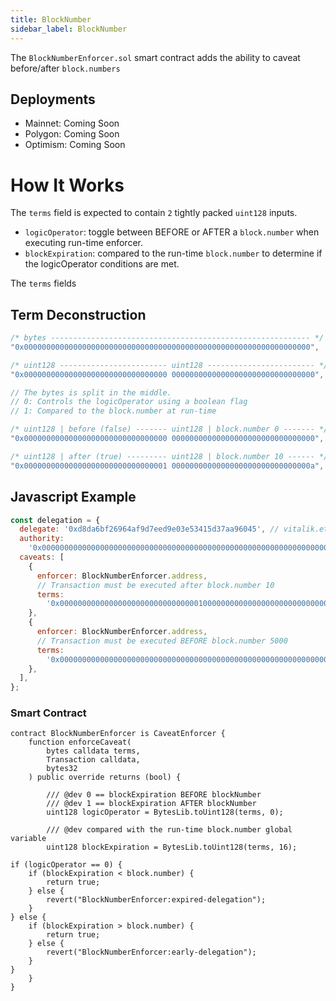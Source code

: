 ```yaml
---
title: BlockNumber
sidebar_label: BlockNumber
---
```


The `BlockNumberEnforcer.sol` smart contract adds the ability to caveat before/after `block.numbers`

## Deployments

- Mainnet: Coming Soon
- Polygon: Coming Soon
- Optimism: Coming Soon

# How It Works

The `terms` field is expected to contain `2` tightly packed `uint128` inputs.

- `logicOperator`: toggle between BEFORE or AFTER a `block.number` when executing run-time enforcer.
- `blockExpiration`: compared to the run-time `block.number` to determine if the logicOperator conditions are met.

The `terms` fields

## Term Deconstruction

```js
/* bytes ---------------------------------------------------------- */
"0x0000000000000000000000000000000000000000000000000000000000000000",

/* uint128 ------------------------ uint128 ------------------------ */
"0x00000000000000000000000000000000 00000000000000000000000000000000",

// The bytes is split in the middle.
// 0: Controls the logicOperator using a boolean flag
// 1: Compared to the block.number at run-time

/* uint128 | before (false) ------- uint128 | block.number 0 ------- */
"0x00000000000000000000000000000000 00000000000000000000000000000000",

/* uint128 | after (true) --------- uint128 | block.number 10 ------ */
"0x00000000000000000000000000000001 0000000000000000000000000000000a",
```

## Javascript Example

```js
const delegation = {
  delegate: '0xd8da6bf26964af9d7eed9e03e53415d37aa96045', // vitalik.eth
  authority:
    '0x0000000000000000000000000000000000000000000000000000000000000000',
  caveats: [
    {
      enforcer: BlockNumberEnforcer.address,
      // Transaction must be executed after block.number 10
      terms:
        '0x000000000000000000000000000000010000000000000000000000000000000a',
    },
    {
      enforcer: BlockNumberEnforcer.address,
      // Transaction must be executed BEFORE block.number 5000
      terms:
        '0x0000000000000000000000000000000000000000000000000000000000001388',
    },
  ],
};
```

### Smart Contract

```solidity
contract BlockNumberEnforcer is CaveatEnforcer {
    function enforceCaveat(
        bytes calldata terms,
        Transaction calldata,
        bytes32
    ) public override returns (bool) {

        /// @dev 0 == blockExpiration BEFORE blockNumber
        /// @dev 1 == blockExpiration AFTER blockNumber
        uint128 logicOperator = BytesLib.toUint128(terms, 0);

        /// @dev compared with the run-time block.number global variable
        uint128 blockExpiration = BytesLib.toUint128(terms, 16);

if (logicOperator == 0) {
    if (blockExpiration < block.number) {
        return true;
    } else {
        revert("BlockNumberEnforcer:expired-delegation");
    }
} else {
    if (blockExpiration > block.number) {
        return true;
    } else {
        revert("BlockNumberEnforcer:early-delegation");
    }
}
    }
}
```
